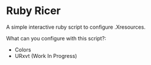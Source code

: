 # Ruby Ricer

A simple interactive ruby script to configure .Xresources.

What can you configure with this script?:
* Colors
* URxvt (Work In Progress)
